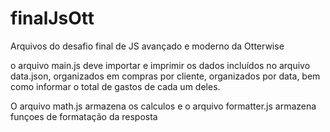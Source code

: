 # finalJsOtt

Arquivos do desafio final de JS avançado e moderno da Otterwise

o arquivo main.js deve importar e imprimir os dados incluídos no arquivo data.json, organizados em compras por cliente, organizados por data, bem como informar o total de gastos de cada um deles.

O arquivo math.js armazena os calculos e o arquivo formatter.js armazena funçoes de formatação da resposta
